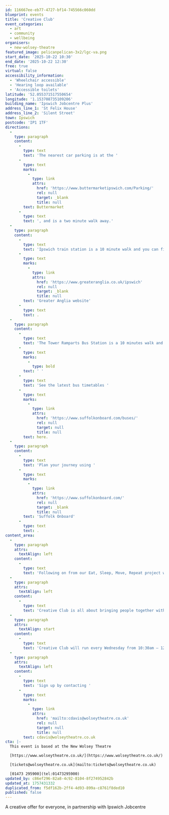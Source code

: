 ```yaml
---
id: 116667ee-eb77-4727-bf14-745566c060dd
blueprint: events
title: 'Creative Club'
event_categories:
  - art
  - community
  - wellbeing
organisers:
  - new-wolsey-theatre
featured_image: pelicanpelican-3x2/lgc-va.png
start_date: '2025-10-22 10:30'
end_date: '2025-10-22 12:30'
free: true
virtual: false
accessibility_information:
  - 'Wheelchair accessible'
  - 'Hearing loop available'
  - 'Accessible toilets'
latitude: '52.055371517550654'
longitude: '1.153708735109206'
building_name: 'Ipswich Jobcentre Plus'
address_line_1: 'St Felix House'
address_line_2: 'Silent Street'
town: Ipswich
postcode: 'IP1 1TF'
directions:
  -
    type: paragraph
    content:
      -
        type: text
        text: 'The nearest car parking is at the '
      -
        type: text
        marks:
          -
            type: link
            attrs:
              href: 'https://www.buttermarketipswich.com/Parking/'
              rel: null
              target: _blank
              title: null
        text: Buttermarket
      -
        type: text
        text: ', and is a two minute walk away.'
  -
    type: paragraph
    content:
      -
        type: text
        text: 'Ipswich train station is a 10 minute walk and you can find up to date train times on the '
      -
        type: text
        marks:
          -
            type: link
            attrs:
              href: 'https://www.greateranglia.co.uk/ipswich'
              rel: null
              target: _blank
              title: null
        text: 'Greater Anglia website'
      -
        type: text
        text: .
  -
    type: paragraph
    content:
      -
        type: text
        text: 'The Tower Ramparts Bus Station is a 10 minutes walk and buses run frequently.'
      -
        type: text
        marks:
          -
            type: bold
        text: ' '
      -
        type: text
        text: 'See the latest bus timetables '
      -
        type: text
        marks:
          -
            type: link
            attrs:
              href: 'https://www.suffolkonboard.com/buses/'
              rel: null
              target: null
              title: null
        text: here.
  -
    type: paragraph
    content:
      -
        type: text
        text: 'Plan your journey using '
      -
        type: text
        marks:
          -
            type: link
            attrs:
              href: 'https://www.suffolkonboard.com/'
              rel: null
              target: _blank
              title: null
        text: 'Suffolk Onboard'
      -
        type: text
        text: .
content_area:
  -
    type: paragraph
    attrs:
      textAlign: left
    content:
      -
        type: text
        text: 'Following on from our Eat, Sleep, Move, Repeat project with Ipswich Jobcentre, our new Creative Club will be starting in September!'
  -
    type: paragraph
    attrs:
      textAlign: left
    content:
      -
        type: text
        text: 'Creative Club is all about bringing people together with creativity! The club will be run by a multi-disciplinary artist, who will help you to get creative, learn new skills and share your interests.'
  -
    type: paragraph
    attrs:
      textAlign: start
    content:
      -
        type: text
        text: 'Creative Club will run every Wednesday from 10:30am – 12:30pm (exc. school holidays). It is free and open to everyone of all ages.'
  -
    type: paragraph
    attrs:
      textAlign: left
    content:
      -
        type: text
        text: 'Sign up by contacting '
      -
        type: text
        marks:
          -
            type: link
            attrs:
              href: 'mailto:cdavis@wolseytheatre.co.uk'
              rel: null
              target: null
              title: null
        text: cdavis@wolseytheatre.co.uk
cta: |-
  This event is based at the New Wolsey Theatre

  [https://www.wolseytheatre.co.uk/](https://www.wolseytheatre.co.uk/)

  [tickets@wolseytheatre.co.uk](mailto:tickets@wolseytheatre.co.uk)

  [01473 295900](tel:01473295900)
updated_by: c86ef296-82a8-4c92-8104-8f274952842b
updated_at: 1757431332
duplicated_from: f5df162b-2ff4-4d93-899a-c8761f8ded10
published: false
---
```

A creative offer for everyone, in partnership with Ipswich Jobcentre